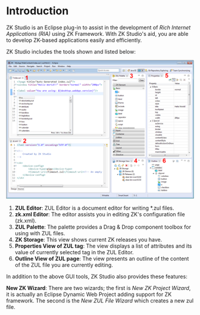 

# Introduction

ZK Studio is an Eclipse plug-in to assist in the development of *Rich
Internet Applications (RIA)* using ZK Framework. With ZK Studio's aid,
you are able to develop ZK-based applications easily and efficiently.

ZK Studio includes the tools shown and listed below:

![](images/studio-introduction.png)

1.  **ZUL Editor**: ZUL Editor is a document editor for writing \*.zul
    files.
2.  **zk.xml Editor**: The editor assists you in editing ZK's
    configuration file (zk.xml).
3.  **ZUL Palette**: The palette provides a Drag & Drop component
    toolbox for using with ZUL files.
4.  **ZK Storage**: This view shows current ZK releases you have.
5.  **Properties View of ZUL tag**: The view displays a list of
    attributes and its value of currently selected tag in the ZUL
    Editor.
6.  **Outline View of ZUL page**: The view presents an outline of the
    content of the ZUL file you are currently editing.

In addition to the above GUI tools, ZK Studio also provides these
features:

  
**New ZK Wizard**: There are two wizards; the first is *New ZK Project
Wizard*, it is actually an Eclipse Dynamic Web Project adding support
for ZK framework. The second is the *New ZUL File Wizard* which creates
a new zul file.
